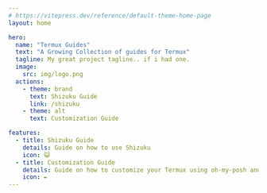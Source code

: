 ```yaml
---
# https://vitepress.dev/reference/default-theme-home-page
layout: home

hero:
  name: "Termux Guides"
  text: "A Growing Collection of guides for Termux"
  tagline: My great project tagline.. if i had one.
  image:
    src: img/logo.png
  actions:
    - theme: brand
      text: Shizuku Guide
      link: /shizuku
    - theme: alt
      text: Customization Guide

features:
  - title: Shizuku Guide
    details: Guide on how to use Shizuku
    icon: 😺
  - title: Customization Guide
    details: Guide on how to customize your Termux using oh-my-posh and Termux:Styling (COMING SOON!)
    icon: ✒️
---
```


